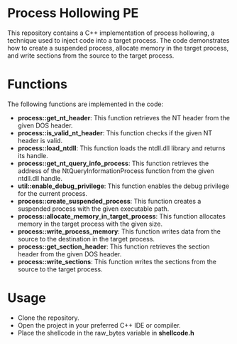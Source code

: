 <h1>Process Hollowing PE</h1>

<a>This repository contains a C++ implementation of process hollowing, a technique used to inject code into a target process. The code demonstrates how to create a suspended process, allocate memory in the target process, and write sections from the source to the target process.</a>

<h1>Functions</h1>

The following functions are implemented in the code:

<ul>
  <li><strong>process::get_nt_header</strong>: This function retrieves the NT header from the given DOS header.</li>
  <li><strong>process::is_valid_nt_header</strong>: This function checks if the given NT header is valid.</li>
  <li><strong>process::load_ntdll</strong>: This function loads the ntdll.dll library and returns its handle.</li>
  <li><strong>process::get_nt_query_info_process</strong>: This function retrieves the address of the NtQueryInformationProcess function from the given ntdll.dll handle.</li>
  <li><strong>util::enable_debug_privilege</strong>: This function enables the debug privilege for the current process.</li>
  <li><strong>process::create_suspended_process</strong>: This function creates a suspended process with the given executable path.</li>
  <li><strong>process::allocate_memory_in_target_process</strong>: This function allocates memory in the target process with the given size.</li>
  <li><strong>process::write_process_memory</strong>: This function writes data from the source to the destination in the target process.</li>
  <li><strong>process::get_section_header</strong>: This function retrieves the section header from the given DOS header.</li>
  <li><strong>process::write_sections</strong>: This function writes the sections from the source to the target process.</li>
</ul>

<h1>Usage</h1>
<ul>
<li>Clone the repository.</li>
<li>Open the project in your preferred C++ IDE or compiler.</li>
<li>Place the shellcode in the raw_bytes variable in <strong>shellcode.h</strong></li>
</ul>
